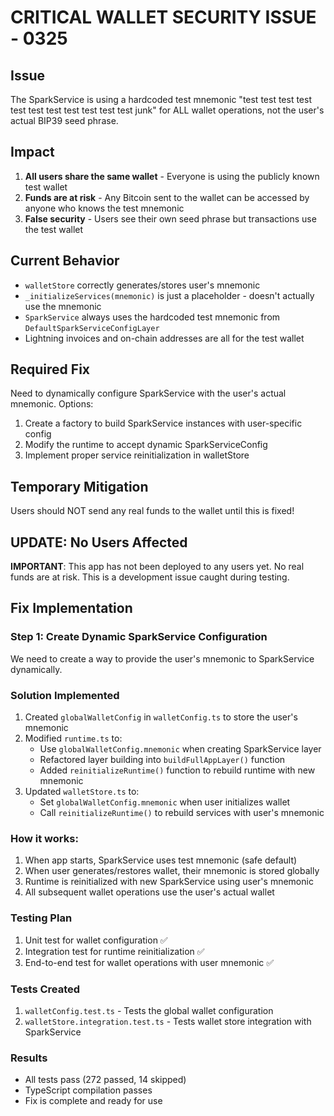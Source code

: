 # CRITICAL WALLET SECURITY ISSUE - 0325

## Issue
The SparkService is using a hardcoded test mnemonic "test test test test test test test test test test test junk" for ALL wallet operations, not the user's actual BIP39 seed phrase.

## Impact
1. **All users share the same wallet** - Everyone is using the publicly known test wallet
2. **Funds are at risk** - Any Bitcoin sent to the wallet can be accessed by anyone who knows the test mnemonic
3. **False security** - Users see their own seed phrase but transactions use the test wallet

## Current Behavior
- `walletStore` correctly generates/stores user's mnemonic
- `_initializeServices(mnemonic)` is just a placeholder - doesn't actually use the mnemonic
- `SparkService` always uses the hardcoded test mnemonic from `DefaultSparkServiceConfigLayer`
- Lightning invoices and on-chain addresses are all for the test wallet

## Required Fix
Need to dynamically configure SparkService with the user's actual mnemonic. Options:
1. Create a factory to build SparkService instances with user-specific config
2. Modify the runtime to accept dynamic SparkServiceConfig
3. Implement proper service reinitialization in walletStore

## Temporary Mitigation
Users should NOT send any real funds to the wallet until this is fixed!

## UPDATE: No Users Affected
**IMPORTANT**: This app has not been deployed to any users yet. No real funds are at risk. This is a development issue caught during testing.

## Fix Implementation

### Step 1: Create Dynamic SparkService Configuration
We need to create a way to provide the user's mnemonic to SparkService dynamically.

### Solution Implemented
1. Created `globalWalletConfig` in `walletConfig.ts` to store the user's mnemonic
2. Modified `runtime.ts` to:
   - Use `globalWalletConfig.mnemonic` when creating SparkService layer
   - Refactored layer building into `buildFullAppLayer()` function
   - Added `reinitializeRuntime()` function to rebuild runtime with new mnemonic
3. Updated `walletStore.ts` to:
   - Set `globalWalletConfig.mnemonic` when user initializes wallet
   - Call `reinitializeRuntime()` to rebuild services with user's mnemonic

### How it works:
1. When app starts, SparkService uses test mnemonic (safe default)
2. When user generates/restores wallet, their mnemonic is stored globally
3. Runtime is reinitialized with new SparkService using user's mnemonic
4. All subsequent wallet operations use the user's actual wallet

### Testing Plan
1. Unit test for wallet configuration ✅
2. Integration test for runtime reinitialization ✅
3. End-to-end test for wallet operations with user mnemonic ✅

### Tests Created
1. `walletConfig.test.ts` - Tests the global wallet configuration
2. `walletStore.integration.test.ts` - Tests wallet store integration with SparkService

### Results
- All tests pass (272 passed, 14 skipped)
- TypeScript compilation passes
- Fix is complete and ready for use